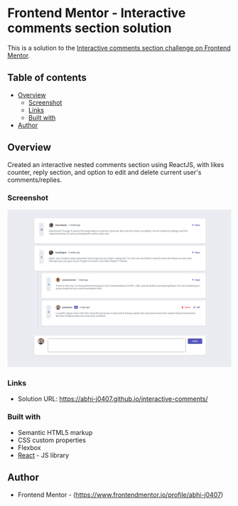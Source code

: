 # Frontend Mentor - Interactive comments section solution

This is a solution to the [Interactive comments section challenge on Frontend Mentor](https://www.frontendmentor.io/challenges/interactive-comments-section-iG1RugEG9). 

## Table of contents

- [Overview](#overview)
  - [Screenshot](#screenshot)
  - [Links](#links)
  - [Built with](#built-with)
- [Author](#author)

## Overview
Created an interactive nested comments section using ReactJS, with likes counter, reply section, and option to edit and delete current user's comments/replies.

### Screenshot

![](./public/images/screenshot.png)

### Links

- Solution URL: https://abhi-j0407.github.io/interactive-comments/

### Built with

- Semantic HTML5 markup
- CSS custom properties
- Flexbox
- [React](https://reactjs.org/) - JS library

## Author

- Frontend Mentor - (https://www.frontendmentor.io/profile/abhi-j0407)

